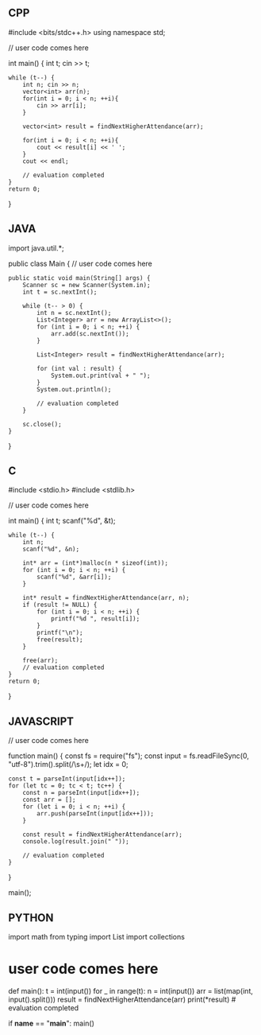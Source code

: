 ## CPP

#include <bits/stdc++.h>
using namespace std;

// user code comes here

int main() {
    int t;
    cin >> t;

    while (t--) {
        int n; cin >> n;
        vector<int> arr(n);
        for(int i = 0; i < n; ++i){
            cin >> arr[i];
        }

        vector<int> result = findNextHigherAttendance(arr);

        for(int i = 0; i < n; ++i){
            cout << result[i] << ' ';
        }
        cout << endl;
        
        // evaluation completed
    }
    return 0;
}

## JAVA

import java.util.*;

public class Main {
    // user code comes here

    public static void main(String[] args) {
        Scanner sc = new Scanner(System.in);
        int t = sc.nextInt();

        while (t-- > 0) {
            int n = sc.nextInt();
            List<Integer> arr = new ArrayList<>();
            for (int i = 0; i < n; ++i) {
                arr.add(sc.nextInt());
            }

            List<Integer> result = findNextHigherAttendance(arr);

            for (int val : result) {
                System.out.print(val + " ");
            }
            System.out.println();

            // evaluation completed
        }

        sc.close();
    }
}

## C

#include <stdio.h>
#include <stdlib.h>

// user code comes here

int main() {
    int t;
    scanf("%d", &t);

    while (t--) {
        int n;
        scanf("%d", &n);

        int* arr = (int*)malloc(n * sizeof(int));
        for (int i = 0; i < n; ++i) {
            scanf("%d", &arr[i]);
        }

        int* result = findNextHigherAttendance(arr, n);
        if (result != NULL) {
            for (int i = 0; i < n; ++i) {
                printf("%d ", result[i]);
            }
            printf("\n");
            free(result);
        }

        free(arr);
        // evaluation completed
    }
    return 0;
}

## JAVASCRIPT

// user code comes here

function main() {
    const fs = require("fs");
    const input = fs.readFileSync(0, "utf-8").trim().split(/\s+/);
    let idx = 0;

    const t = parseInt(input[idx++]);
    for (let tc = 0; tc < t; tc++) {
        const n = parseInt(input[idx++]);
        const arr = [];
        for (let i = 0; i < n; ++i) {
            arr.push(parseInt(input[idx++]));
        }

        const result = findNextHigherAttendance(arr);
        console.log(result.join(" "));

        // evaluation completed
    }
}

main();

## PYTHON

import math
from typing import List
import collections

# user code comes here

def main():
    t = int(input())
    for _ in range(t):
        n = int(input())
        arr = list(map(int, input().split()))
        result = findNextHigherAttendance(arr)
        print(*result)
        # evaluation completed

if __name__ == "__main__":
    main()